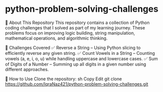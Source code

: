 # python-problem-solving-challenges

📌 About This Repository
This repository contains a collection of Python coding challenges that I solved as part of my learning journey. These problems focus on improving logic building, string manipulation, mathematical operations, and algorithmic thinking.

📝 Challenges Covered
✅ Reverse a String – Using Python slicing to efficiently reverse any given string.
✅ Count Vowels in a String – Counting vowels (a, e, i, o, u) while handling uppercase and lowercase cases.
✅ Sum of Digits of a Number – Summing up all digits in a given number using different approaches.

🔧 How to Use
Clone the repository:
sh
Copy
Edit
git clone https://github.com/IqraNaz421/python-problem-solving-challenges.git
